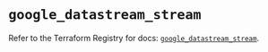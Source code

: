 # `google_datastream_stream`

Refer to the Terraform Registry for docs: [`google_datastream_stream`](https://registry.terraform.io/providers/hashicorp/google-beta/6.49.1/docs/resources/google_datastream_stream).
